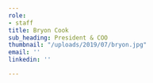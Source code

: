```yaml
---
role:
- staff
title: Bryon Cook
sub_heading: President & COO
thumbnail: "/uploads/2019/07/bryon.jpg"
email: ''
linkedin: ''

---
```

